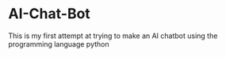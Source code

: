 # AI-Chat-Bot
This is my first attempt at trying to make an AI chatbot using the programming language python
